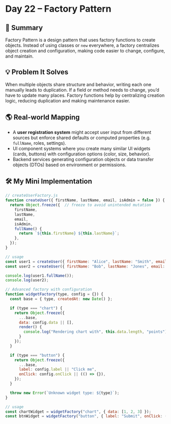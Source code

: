 # Day 22 – Factory Pattern

## 📄 Summary  
Factory Pattern is a design pattern that uses factory functions to create objects. Instead of using classes or `new` everywhere, a factory centralizes object creation and configuration, making code easier to change, configure, and maintain.

## 💡 Problem It Solves  
When multiple objects share structure and behavior, writing each one manually leads to duplication. If a field or method needs to change, you’d have to update many places. Factory functions help by centralizing creation logic, reducing duplication and making maintenance easier.

## 🌎 Real-world Mapping  
- A **user registration system** might accept user input from different sources but enforce shared defaults or computed properties (e.g. `fullName`, roles, settings).  
- UI component systems where you create many similar UI widgets (cards, buttons) with configuration options (color, size, behavior).  
- Backend services generating configuration objects or data transfer objects (DTOs) based on environment or permissions.

## 🛠 My Mini Implementation  
```javascript
// createUserFactory.js
function createUser({ firstName, lastName, email, isAdmin = false }) {
  return Object.freeze({  // freeze to avoid unintended mutation
    firstName,
    lastName,
    email,
    isAdmin,
    fullName() {
      return `${this.firstName} ${this.lastName}`;
    },
  });
}

// usage
const user1 = createUser({ firstName: "Alice", lastName: "Smith", email: "alice@example.com" });
const user2 = createUser({ firstName: "Bob", lastName: "Jones", email: "bob@example.com", isAdmin: true });

console.log(user1.fullName());  
console.log(user2);  

// Advanced factory with configuration
function widgetFactory(type, config = {}) {
  const base = { type, createdAt: new Date() };

  if (type === "chart") {
    return Object.freeze({ 
      ...base,
      data: config.data || [],
      render() {
        console.log("Rendering chart with", this.data.length, "points");
      }
    });
  }

  if (type === "button") {
    return Object.freeze({
      ...base,
      label: config.label || "Click me",
      onClick: config.onClick || (() => {}),
    });
  }

  throw new Error(`Unknown widget type: ${type}`);
}

// usage
const chartWidget = widgetFactory("chart", { data: [1, 2, 3] });
const btnWidget = widgetFactory("button", { label: "Submit", onClick: () => alert("Clicked!") });
```